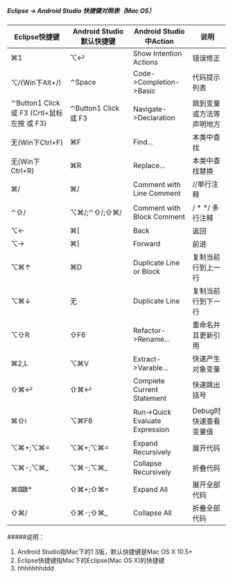 ##### Eclipse -> Android Studio 快捷键对照表（Mac OS）

Eclipse快捷键|Android Studio默认快捷键|Android Studio中Action|说明
---|---|---|---
⌘1|⌥↩|Show Intention Actions|错误修正
⌥/(Win下Alt+/)|⌃Space|Code->Completion->Basic|代码提示列表
⌃Button1 Click 或 F3 (Crtl+鼠标左按 或 F3)|⌃Button1 Click 或 F3|Navigate->Declaration|跳到变量或方法等声明地方
无(Win下Ctrl+F)|⌘F|Find...|本类中查找
无(Win下Ctrl+R)|⌘R|Replace...|本类中查找替换
⌘/|⌘/|Comment with Line Comment|//单行注释
⌃⇧/|⌥⌘/;⌃⇧/;⇧⌘/|Comment with Block Comment|  / *  */   多行注释
⌥←|⌘[|Back|返回
⌥→|⌘]|Forward|前进
⌥⌘↑|⌘D|Duplicate Line or Block|复制当前行到上一行
⌥⌘↓|无|Duplicate Line|复制当前行到下一行
⌥⇧R|⇧F6|Refactor->Rename...|重命名并且更新引用
⌘2,L|⌥⌘V|Extract->Varable...|快速产生对象变量
⇧⌘↩|⇧⌘↩|Complete Current Statement|快速跳出括号
⌘⇧i|⌥⌘F8|Run->Quick Evaluate Expression|Debug时快速查看变量值
⌥⌘+;⌥⌘=|⌥⌘+;⌥⌘=|Expand Recursively|展开代码
⌥⌘-;⌥⌘_|⌥⌘-;⌥⌘_|Collapse Recursively|折叠代码
⌘⌨*|⇧⌘+;⇧⌘=|Expand All|展开全部代码
⇧⌘/|⇧⌘-;⇧⌘_|Collapse All|折叠全部代码


    
    
    
    
#####说明：
1. Android Studio指Mac下的1.3版，默认快捷键是Mac OS X 10.5+
2. Eclipse快捷键指Mac下的Eclipse(Mac OS X)的快捷键
3. hhhhhhhddd
